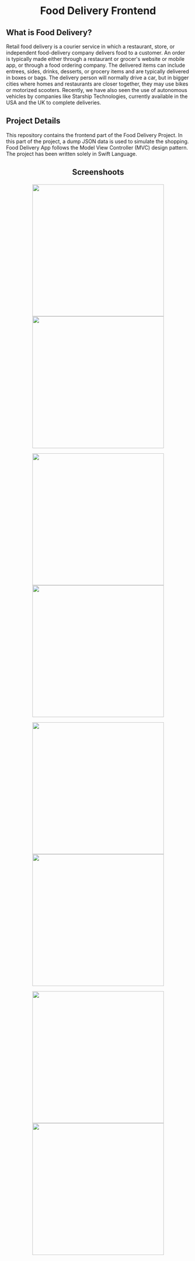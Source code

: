 # <p align="center">Food Delivery Frontend</p>

## What is Food Delivery?

Retail food delivery is a courier service in which a restaurant, store, or independent food-delivery company delivers food to a customer. An order is typically made either through a restaurant or grocer's website or mobile app, or through a food ordering company. The delivered items can include entrees, sides, drinks, desserts, or grocery items and are typically delivered in boxes or bags. The delivery person will normally drive a car, but in bigger cities where homes and restaurants are closer together, they may use bikes or motorized scooters. Recently, we have also seen the use of autonomous vehicles by companies like Starship Technologies, currently available in the USA and the UK to complete deliveries.

## Project Details

This repository contains the frontend part of the Food Delivery Project. In this part of the project, a dump JSON data is used to simulate the shopping. Food Delivery App follows the Model View Controller (MVC) design pattern. The project has been written solely in Swift Language.

## <p align="center">Screenshoots</p>

<p align="center"><img src="images/1.png" width="360"><img src="images/2.png" width="360"></p>

<p align="center"><img src="images/3.png" width="360"><img src="images/4.png" width="360"></p>

<p align="center"><img src="images/5.png" width="360"><img src="images/6.png" width="360"></p>

<p align="center"><img src="images/7.png" width="360"><img src="images/8.png" width="360"></p>